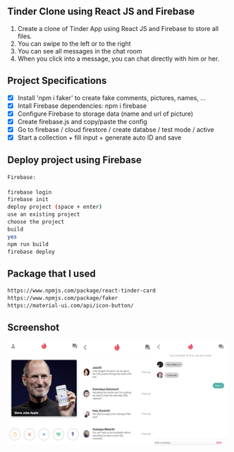 ## Tinder Clone using React JS and Firebase

1. Create a clone of Tinder App using React JS and Firebase to store all files.
2. You can swipe to the left or to the right
3. You can see all messages in the chat room
4. When you click into a message, you can chat directly with him or her.

## Project Specifications

- [x] Install 'npm i faker' to create fake comments, pictures, names, ...
- [x] Intall Firebase dependencies: npm i firebase
- [x] Configure Firebase to storage data (name and url of picture)
- [x] Create firebase.js and copy/paste the config
- [x] Go to firebase / cloud firestore / create databse / test mode / active
- [x] Start a collection + fill input + generate auto ID and save

## Deploy project using Firebase

```bash
Firebase:

firebase login
firebase init
deploy project (space + enter)
use an existing project
choose the project
build
yes
npm run build
firebase deploy
```

## Package that I used

```bash
https://www.npmjs.com/package/react-tinder-card  
https://www.npmjs.com/package/faker  
https://material-ui.com/api/icon-button/
```

## Screenshot

<div style="display:flex">
<img src="https://github.com/se4astien/tinder-clone-react/blob/master/src/screenshot/tinder-clone-01.png" alt="Tinder Clone 01"  width="33%" />
<img src="https://github.com/se4astien/tinder-clone-react/blob/master/src/screenshot/tinder-clone-02.png" alt="Tinder Clone 02"  width="33%" />
<img src="https://github.com/se4astien/tinder-clone-react/blob/master/src/screenshot/tinder-clone-03.png" alt="Tinder Clone 03"  width="33%" />
</div>
